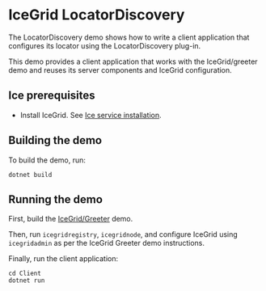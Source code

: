 # IceGrid LocatorDiscovery

The LocatorDiscovery demo shows how to write a client application that configures its locator using the
LocatorDiscovery plug-in.

This demo provides a client application that works with the IceGrid/greeter demo and reuses its server components and
IceGrid configuration.

## Ice prerequisites

- Install IceGrid. See [Ice service installation].

## Building the demo

To build the demo, run:

```shell
dotnet build
```

## Running the demo

First, build the [IceGrid/Greeter](../Greeter) demo.

Then, run `icegridregistry`, `icegridnode`, and configure IceGrid using `icegridadmin` as per the IceGrid Greeter demo
instructions.

Finally, run the client application:

```shell
cd Client
dotnet run
```

[Ice service installation]: https://github.com/zeroc-ice/ice/blob/main/NIGHTLY.md#ice-services

